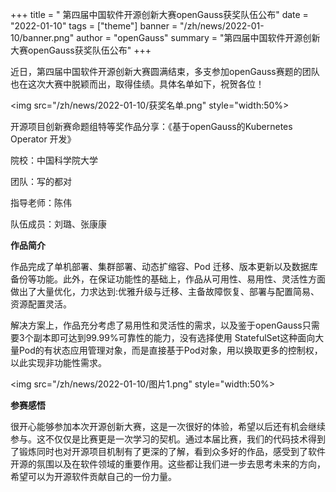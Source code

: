 ﻿+++
title = " 第四届中国软件开源创新大赛openGauss获奖队伍公布"
date = "2022-01-10"
tags = ["theme"]
banner = "/zh/news/2022-01-10/banner.png"
author = "openGauss"
summary = "第四届中国软件开源创新大赛openGauss获奖队伍公布"
+++


近日，第四届中国软件开源创新大赛圆满结束，多支参加openGauss赛题的团队也在这次大赛中脱颖而出，取得佳绩。具体名单如下，祝贺各位！


<img src="/zh/news/2022-01-10/获奖名单.png" style="width:50%>


开源项目创新赛命题组特等奖作品分享：《基于openGauss的Kubernetes Operator 开发》

院校：中国科学院大学

团队：写的都对

指导老师：陈伟

队伍成员：刘璐、张康康


**作品简介**

作品完成了单机部署、集群部署、动态扩缩容、Pod 迁移、版本更新以及数据库备份等功能。此外，在保证功能性的基础上，作品从可用性、易用性、灵活性方面做出了大量优化，力求达到:优雅升级与迁移、主备故障恢复、部署与配置简易、资源配置灵活。

解决方案上，作品充分考虑了易用性和灵活性的需求，以及鉴于openGauss只需要3个副本即可达到99.99%可靠性的能力，没有选择使用 StatefulSet这种面向大量Pod的有状态应用管理对象，而是直接基于Pod对象，用以换取更多的控制权，以此实现非功能性需求。

<img src="/zh/news/2022-01-10/图片1.png" style="width:50%>


**参赛感悟**

很开心能够参加本次开源创新大赛，这是一次很好的体验，希望以后还有机会继续参与。这不仅仅是比赛更是一次学习的契机。通过本届比赛，我们的代码技术得到了锻炼同时也对开源项目机制有了更深的了解，看到众多好的作品，感受到了软件开源的氛围以及在软件领域的重要作用。这些都让我们进一步去思考未来的方向，希望可以为开源软件贡献自己的一份力量。

